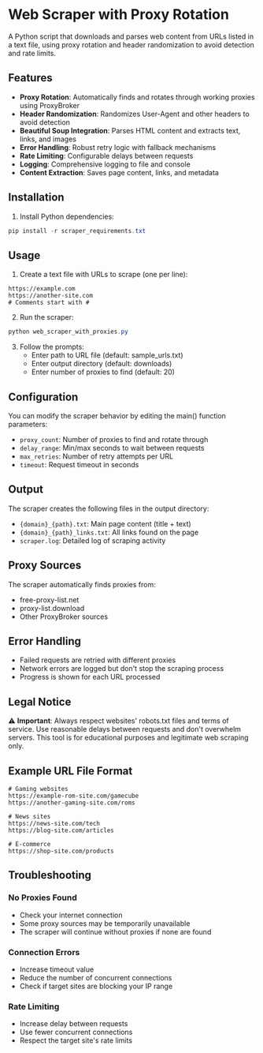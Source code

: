 # Web Scraper with Proxy Rotation

A Python script that downloads and parses web content from URLs listed in a text file, using proxy rotation and header randomization to avoid detection and rate limits.

## Features

- **Proxy Rotation**: Automatically finds and rotates through working proxies using ProxyBroker
- **Header Randomization**: Randomizes User-Agent and other headers to avoid detection
- **Beautiful Soup Integration**: Parses HTML content and extracts text, links, and images
- **Error Handling**: Robust retry logic with fallback mechanisms
- **Rate Limiting**: Configurable delays between requests
- **Logging**: Comprehensive logging to file and console
- **Content Extraction**: Saves page content, links, and metadata

## Installation

1. Install Python dependencies:
```powershell
pip install -r scraper_requirements.txt
```

## Usage

1. Create a text file with URLs to scrape (one per line):
```
https://example.com
https://another-site.com
# Comments start with #
```

2. Run the scraper:
```powershell
python web_scraper_with_proxies.py
```

3. Follow the prompts:
   - Enter path to URL file (default: sample_urls.txt)
   - Enter output directory (default: downloads)
   - Enter number of proxies to find (default: 20)

## Configuration

You can modify the scraper behavior by editing the main() function parameters:

- `proxy_count`: Number of proxies to find and rotate through
- `delay_range`: Min/max seconds to wait between requests
- `max_retries`: Number of retry attempts per URL
- `timeout`: Request timeout in seconds

## Output

The scraper creates the following files in the output directory:

- `{domain}_{path}.txt`: Main page content (title + text)
- `{domain}_{path}_links.txt`: All links found on the page
- `scraper.log`: Detailed log of scraping activity

## Proxy Sources

The scraper automatically finds proxies from:
- free-proxy-list.net
- proxy-list.download
- Other ProxyBroker sources

## Error Handling

- Failed requests are retried with different proxies
- Network errors are logged but don't stop the scraping process
- Progress is shown for each URL processed

## Legal Notice

⚠️ **Important**: Always respect websites' robots.txt files and terms of service. Use reasonable delays between requests and don't overwhelm servers. This tool is for educational purposes and legitimate web scraping only.

## Example URL File Format

```
# Gaming websites
https://example-rom-site.com/gamecube
https://another-gaming-site.com/roms

# News sites
https://news-site.com/tech
https://blog-site.com/articles

# E-commerce
https://shop-site.com/products
```

## Troubleshooting

### No Proxies Found
- Check your internet connection
- Some proxy sources may be temporarily unavailable
- The scraper will continue without proxies if none are found

### Connection Errors
- Increase timeout value
- Reduce the number of concurrent connections
- Check if target sites are blocking your IP range

### Rate Limiting
- Increase delay between requests
- Use fewer concurrent connections
- Respect the target site's rate limits
